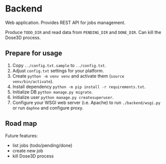 # Backend

Web application. Provides REST API for jobs management.

Produce `TODO_DIR` and read data from `PENDING_DIR` and `DONE_DIR`. Can kill the Dose3D process.

## Prepare for usage

1. Copy `../config.txt.sample` to `../config.txt`.
2. Adjust `config.txt` settings for your platform.
3. Create `python -m venv venv` and activate them (`source venv/bin/activate`).
4. Install dependency `python -m pip install -r requirements.txt`.
5. Initialize DB `python manage.py migrate`.
6. Initialize user `python manage.py createsuperuser`.
7. Configure your WSGI web server (i.e. Apache) to run `./backend/wsgi.py` or run `daphne` and configure proxy.

## Road map

Future features:

* list jobs (todo/pending/done)
* create new job
* kill Dose3D process
